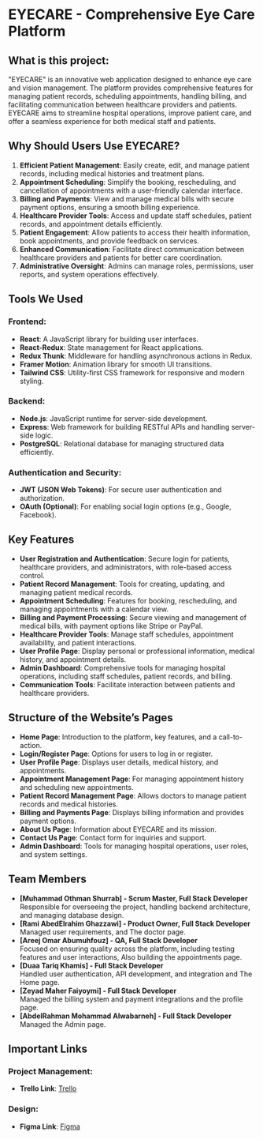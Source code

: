 # EYECARE - Comprehensive Eye Care Platform

## What is this project:
"EYECARE" is an innovative web application designed to enhance eye care and vision management. The platform provides comprehensive features for managing patient records, scheduling appointments, handling billing, and facilitating communication between healthcare providers and patients. EYECARE aims to streamline hospital operations, improve patient care, and offer a seamless experience for both medical staff and patients.

## Why Should Users Use EYECARE?
1. **Efficient Patient Management**: Easily create, edit, and manage patient records, including medical histories and treatment plans.
2. **Appointment Scheduling**: Simplify the booking, rescheduling, and cancellation of appointments with a user-friendly calendar interface.
3. **Billing and Payments**: View and manage medical bills with secure payment options, ensuring a smooth billing experience.
4. **Healthcare Provider Tools**: Access and update staff schedules, patient records, and appointment details efficiently.
5. **Patient Engagement**: Allow patients to access their health information, book appointments, and provide feedback on services.
6. **Enhanced Communication**: Facilitate direct communication between healthcare providers and patients for better care coordination.
7. **Administrative Oversight**: Admins can manage roles, permissions, user reports, and system operations effectively.

## Tools We Used
### Frontend:
- **React**: A JavaScript library for building user interfaces.
- **React-Redux**: State management for React applications.
- **Redux Thunk**: Middleware for handling asynchronous actions in Redux.
- **Framer Motion**: Animation library for smooth UI transitions.
- **Tailwind CSS**: Utility-first CSS framework for responsive and modern styling.

### Backend:
- **Node.js**: JavaScript runtime for server-side development.
- **Express**: Web framework for building RESTful APIs and handling server-side logic.
- **PostgreSQL**: Relational database for managing structured data efficiently.

### Authentication and Security:
- **JWT (JSON Web Tokens)**: For secure user authentication and authorization.
- **OAuth (Optional)**: For enabling social login options (e.g., Google, Facebook).

## Key Features
- **User Registration and Authentication**: Secure login for patients, healthcare providers, and administrators, with role-based access control.
- **Patient Record Management**: Tools for creating, updating, and managing patient medical records.
- **Appointment Scheduling**: Features for booking, rescheduling, and managing appointments with a calendar view.
- **Billing and Payment Processing**: Secure viewing and management of medical bills, with payment options like Stripe or PayPal.
- **Healthcare Provider Tools**: Manage staff schedules, appointment availability, and patient interactions.
- **User Profile Page**: Display personal or professional information, medical history, and appointment details.
- **Admin Dashboard**: Comprehensive tools for managing hospital operations, including staff schedules, patient records, and billing.
- **Communication Tools**: Facilitate interaction between patients and healthcare providers.

## Structure of the Website’s Pages
- **Home Page**: Introduction to the platform, key features, and a call-to-action.
- **Login/Register Page**: Options for users to log in or register.
- **User Profile Page**: Displays user details, medical history, and appointments.
- **Appointment Management Page**: For managing appointment history and scheduling new appointments.
- **Patient Record Management Page**: Allows doctors to manage patient records and medical histories.
- **Billing and Payments Page**: Displays billing information and provides payment options.
- **About Us Page**: Information about EYECARE and its mission.
- **Contact Us Page**: Contact form for inquiries and support.
- **Admin Dashboard**: Tools for managing hospital operations, user roles, and system settings.

## Team Members
- **[Muhammad Othman Shurrab] - Scrum Master, Full Stack Developer**  
  Responsible for overseeing the project, handling backend architecture, and managing database design.
- **[Rami AbedElrahim Ghazzawi] - Product Owner, Full Stack Developer**  
  Managed user requirements, and The doctor page.
- **[Areej Omar Abumuhfouz] - QA, Full Stack Developer**  
  Focused on ensuring quality across the platform, including testing features and user interactions, Also building the appointments page.
- **[Duaa Tariq Khamis] - Full Stack Developer**  
  Handled user authentication, API development, and integration and The Home page.
- **[Zeyad Maher Faiyoymi] - Full Stack Developer**  
  Managed the billing system and payment integrations and the profile page.
- **[AbdelRahman Mohammad Alwabarneh] - Full Stack Developer**  
  Managed the Admin page.

## Important Links
### Project Management:
- **Trello Link**: [Trello](https://trello.com/b/xABJHBNC/eyecare)
### Design:
- **Figma Link**: [Figma](https://www.figma.com/design/trDghzYt3Wu8RXajFUrE67/Eyecare?node-id=0-1&node-type=canvas&t=TAR1fuXROtMWBwnK-0)
